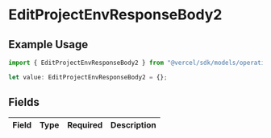 # EditProjectEnvResponseBody2

## Example Usage

```typescript
import { EditProjectEnvResponseBody2 } from "@vercel/sdk/models/operations/editprojectenv.js";

let value: EditProjectEnvResponseBody2 = {};
```

## Fields

| Field       | Type        | Required    | Description |
| ----------- | ----------- | ----------- | ----------- |